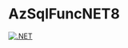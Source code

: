 # AzSqlFuncNET8

[![.NET](https://github.com/dheerajbhavsar/AzSqlFuncNET8/actions/workflows/dotnet.yml/badge.svg?branch=master)](https://github.com/dheerajbhavsar/AzSqlFuncNET8/actions/workflows/dotnet.yml)
